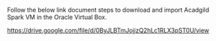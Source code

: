 Follow the below link document steps to download and import Acadgild Spark VM in
the Oracle Virtual Box.

https://drive.google.com/file/d/0ByJLBTmJojjzQ2hLc1RLX3pST0U/view
